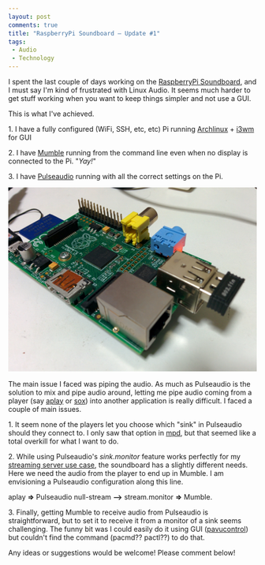 ```yaml
---
layout: post
comments: true
title: "RaspberryPi Soundboard – Update #1"
tags:
 - Audio
 - Technology
---
```


I spent the last couple of days working on the [RaspberryPi Soundboard][0], and I must say I'm kind of frustrated with Linux Audio. It seems much harder to get stuff working when you want to keep things simpler and not use a GUI.

This is what I've achieved.

1\. I have a fully configured (WiFi, SSH, etc, etc) Pi running [Archlinux][1] + [i3wm][2] for GUI

2\. I have [Mumble][3] running from the command line even when no display is connected to the Pi. "_Yay!_"

3\. I have [Pulseaudio][4] running with all the correct settings on the Pi.

![RaspberryPi](../images/2014/02/IMG_20140203_212926.jpg)

The main issue I faced was piping the audio. As much as Pulseaudio is the solution to mix and pipe audio around, letting me pipe audio coming from a player (say [aplay][5] or [sox][6])  into another application is really difficult. I faced a couple of main issues.

1\. It seem none of the players let you choose which "sink" in Pulseaudio should they connect to. I only saw that option in [mpd][7], but that seemed like a total overkill for what I want to do.

2\. While using Pulseaudio's _sink.monitor_ feature works perfectly for my [streaming server use case][8], the soundboard has a slightly different needs. Here we need the audio from the player to end up in Mumble. I am envisioning a Pulseaudio configuration along this line.

aplay **=\>** Pulseaudio null-stream **--\>** stream.monitor **=\>** Mumble.

3\. Finally, getting Mumble to receive audio from Pulseaudio is straightforward, but to set it to receive it from a monitor of a sink seems challenging. The funny bit was I could easily do it using GUI ([pavucontrol][9]) but couldn't find the command (pacmd?? pactl??) to do that.

Any ideas or suggestions would be welcome! Please comment below!



[0]: http://chinpen.net/blog/2014/01/raspberrypi-soundboard-intro/
[1]: http://archlinuxarm.org/packages
[2]: http://i3wm.org/docs/userguide.html
[3]: http://mumble.sourceforge.net
[4]: http://pulseaudio.org
[5]: http://alsa.opensrc.org/Aplay
[6]: http://sox.sourceforge.net/sox.html
[7]: http://mpd.wikia.com
[8]: http://chinpen.net/blog/2013/11/streaming-audio/
[9]: http://freedesktop.org/software/pulseaudio/pavucontrol/
